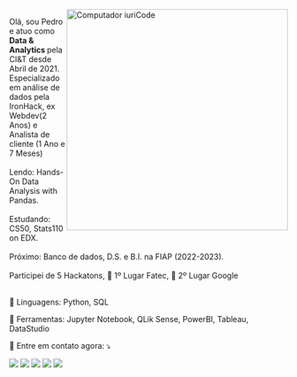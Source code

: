 <img src="https://raw.githubusercontent.com/MicaelliMedeiros/micaellimedeiros/master/image/computer-illustration.png" min-width="400px" max-width="400px" width="400px" align="right" alt="Computador iuriCode">

<p align="left"> 
  Olá, sou Pedro e atuo como <strong>Data & Analytics </strong> pela CI&T desde Abril de 2021.<br>
  Especializado em análise de dados pela IronHack, ex Webdev(2 Anos) e Analista de cliente (1 Ano e 7 Meses)<br><br>
  Lendo: Hands-On Data Analysis with Pandas.<br><br>
  Estudando: CS50, Stats110 on EDX.<br><br>
  Próximo: Banco de dados, D.S. e B.I. na FIAP (2022-2023).<br><br>
  Participei de 5 Hackatons, 🥇 1º Lugar Fatec, 🥈 2º Lugar Google
  <br><br>
</p>

<p align="left">
  🦄  Linguagens: Python, SQL
</p>

<p align="left">
  💼  Ferramentas: Jupyter Notebook, QLik Sense, PowerBI, Tableau, DataStudio
</p>

<p align="left">
  💌  Entre em contato agora: ⤵️
</p>

<p align="left">
  <a href="mailto:pepauulofelix@gmail.com?subject=Olá%20?" alt="Gmail">
  <img src="https://img.shields.io/badge/-Gmail-FF0000?style=flat-square&labelColor=FF0000&logo=gmail&logoColor=white&link=LINK-DO-SEU-EMAIL" /></a>

  <a href="https://www.linkedin.com/in/pedro-paulo-felix/" alt="Linkedin">
  <img src="https://img.shields.io/badge/-Linkedin-0e76a8?style=flat-square&logo=Linkedin&logoColor=white&link=LINK-DO-SEU-LINKEDIN" /></a>

  <a href="https://api.whatsapp.com/send?phone=5517981957722&text=Ol%C3%A1" alt="WhatsApp">
  <img src="https://img.shields.io/badge/-WhatsApp-25d366?style=flat-square&labelColor=25d366&logo=whatsapp&logoColor=white&link=API-DO-SEU-WHATSAPP"/></a>

  <a href="https://www.facebook.com/pedroliveirafelix/" alt="Facebook">
  <img src="https://img.shields.io/badge/-Facebook-3b5998?style=flat-square&labelColor=3b5998&logo=facebook&logoColor=white&link=LINK-DO-SEU-FACEBOOK"/></a>

  <a href="https://www.instagram.com/xpedrofelix/" alt="Instagram">
  <img src="https://img.shields.io/badge/-Instagram-DF0174?style=flat-square&labelColor=DF0174&logo=instagram&logoColor=white&link=LINK-DO-SEU-INSTAGRAM"/></a>
</p>  
